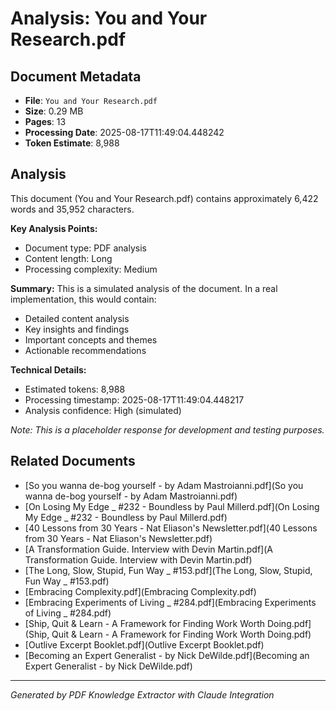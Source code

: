 # Analysis: You and Your Research.pdf

## Document Metadata
- **File**: `You and Your Research.pdf`
- **Size**: 0.29 MB
- **Pages**: 13
- **Processing Date**: 2025-08-17T11:49:04.448242
- **Token Estimate**: 8,988

## Analysis

This document (You and Your Research.pdf) contains approximately 6,422 words and 35,952 characters.

**Key Analysis Points:**
- Document type: PDF analysis
- Content length: Long
- Processing complexity: Medium

**Summary:**
This is a simulated analysis of the document. In a real implementation, this would contain:
- Detailed content analysis
- Key insights and findings
- Important concepts and themes
- Actionable recommendations

**Technical Details:**
- Estimated tokens: 8,988
- Processing timestamp: 2025-08-17T11:49:04.448217
- Analysis confidence: High (simulated)

*Note: This is a placeholder response for development and testing purposes.*

## Related Documents

- [So you wanna de-bog yourself - by Adam Mastroianni.pdf](So you wanna de-bog yourself - by Adam Mastroianni.pdf)
- [On Losing My Edge _ #232 - Boundless by Paul Millerd.pdf](On Losing My Edge _ #232 - Boundless by Paul Millerd.pdf)
- [40 Lessons from 30 Years - Nat Eliason's Newsletter.pdf](40 Lessons from 30 Years - Nat Eliason's Newsletter.pdf)
- [A Transformation Guide. Interview with Devin Martin.pdf](A Transformation Guide. Interview with Devin Martin.pdf)
- [The Long, Slow, Stupid, Fun Way _ #153.pdf](The Long, Slow, Stupid, Fun Way _ #153.pdf)
- [Embracing Complexity.pdf](Embracing Complexity.pdf)
- [Embracing Experiments of Living _ #284.pdf](Embracing Experiments of Living _ #284.pdf)
- [Ship, Quit & Learn - A Framework for Finding Work Worth Doing.pdf](Ship, Quit & Learn - A Framework for Finding Work Worth Doing.pdf)
- [Outlive Excerpt Booklet.pdf](Outlive Excerpt Booklet.pdf)
- [Becoming an Expert Generalist - by Nick DeWilde.pdf](Becoming an Expert Generalist - by Nick DeWilde.pdf)

---
*Generated by PDF Knowledge Extractor with Claude Integration*